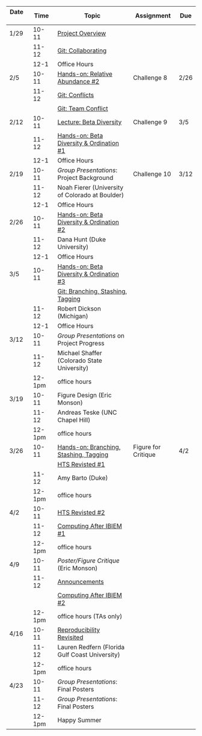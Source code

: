| Date     | Time   | Topic                                                                                                | Assignment          | Due  |
|----------|--------|------------------------------------------------------------------------------------------------------|---------------------|------|
| 1/29     | 10-11  | [Project Overview](lectures/project_overview.md)                                                     |                     |      |
|          | 11-12  | [Git: Collaborating](lessons/git_lessons/040_git_overview.md#collaborating)                          |                     |      |
|          | 12-1   | Office Hours                                                                                         |                     |      |
| 2/5      | 10-11  | [Hands-on: Relative Abundance \#2](lessons/relative_abundance.md#other-ways-to-prune-taxa)           | Challenge 8         | 2/26 |
|          | 11-12  | [Git: Conflicts](lessons/git_lessons/git_conflicts.md)                                               |                     |      |
|          |        | [Git: Team Conflict](lessons/git_lessons/git_team_exercise.md)                                       |                     |      |
| 2/12     | 10-11  | [Lecture: Beta Diversity](lectures/statistical_analysis_2.pdf)                                       | Challenge 9         | 3/5  |
|          | 11-12  | [Hands-on: Beta Diversity & Ordination \#1](lessons/ordination.md)                                   |                     |      |
|          | 12-1   | Office Hours                                                                                         |                     |      |
| 2/19     | 10-11  | *Group Presentations*: Project Background                                                            | Challenge 10        | 3/12 |
|          | 11-12  | Noah Fierer (University of Colorado at Boulder)                                                      |                     |      |
|          | 12-1   | Office Hours                                                                                         |                     |      |
| 2/26     | 10-11  | [Hands-on: Beta Diversity & Ordination \#2](lessons/ordination.md#ordination)                        |                     |      |
|          | 11-12  | Dana Hunt (Duke University)                                                                          |                     |      |
|          | 12-1   | Office Hours                                                                                         |                     |      |
| 3/5      | 10-11  | [Hands-on: Beta Diversity & Ordination \#3](lessons/ordination.md#pcoa-plots)                        |                     |      |
|          |        | [Git: Branching, Stashing, Tagging](lectures/branch_stash_tag.md)                                    |                     |      |
|          | 11-12  | Robert Dickson (Michigan)                                                                            |                     |      |
|          | 12-1   | Office Hours                                                                                         |                     |      |
| 3/12     | 10-11  | *Group Presentations* on Project Progress                                                            |                     |      |
|          | 11-12  | Michael Shaffer (Colorado State University)                                                          |                     |      |
|          | 12-1pm | office hours                                                                                         |                     |      |
| 3/19     | 10-11  | Figure Design (Eric Monson)                                                                          |                     |      |
|          | 11-12  | Andreas Teske (UNC Chapel Hill)                                                                      |                     |      |
|          | 12-1pm | office hours                                                                                         |                     |      |
| 3/26     | 10-11  | [Hands-on: Branching, Stashing, Tagging](lectures/branch_stash_tag.md)                               | Figure for Critique | 4/2  |
|          |        | [HTS Revisted \#1](lectures/hts_revisted.pdf)                                                        |                     |      |
|          | 11-12  | Amy Barto (Duke)                                                                                     |                     |      |
|          | 12-1pm | office hours                                                                                         |                     |      |
| 4/2      | 10-11  | [HTS Revisted \#2](lectures/hts_revisted.pdf)                                                        |                     |      |
|          | 11-12  | [Computing After IBIEM \#1](lectures/computing_after_ibiem.md)                                       |                     |      |
|          | 12-1pm | office hours                                                                                         |                     |      |
| 4/9      | 10-11  | *Poster/Figure Critique* (Eric Monson)                                                               |                     |      |
|          | 11-12  | [Announcements](misc/announcements/announcements_0409.md)                                            |                     |      |
|          |        | [Computing After IBIEM \#2](lectures/computing_after_ibiem.md#singularity-on-slurm-cluster-shutdown) |                     |      |
|          | 12-1pm | office hours (TAs only)                                                                              |                     |      |
| 4/16     | 10-11  | [Reproducibility Revisited](lectures/reproducibility_revisited.md)                                   |                     |      |
|          | 11-12  | Lauren Redfern (Florida Gulf Coast University)                                                       |                     |      |
|          | 12-1pm | office hours                                                                                         |                     |      |
| 4/23     | 10-11  | *Group Presentations*: Final Posters                                                                 |                     |      |
|          | 11-12  | *Group Presentations*: Final Posters                                                                 |                     |      |
|          | 12-1pm | Happy Summer                                                                                         |                     |      |
